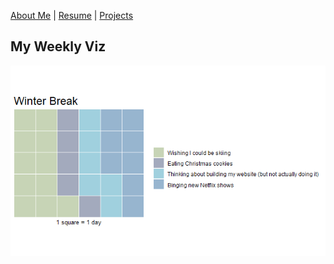 [About Me](https://amina-brown.github.io/about_me.html) | [Resume]() | [Projects](https://amina-brown.github.io/projects.html)


## My Weekly Viz  
![](onbreak.png)
